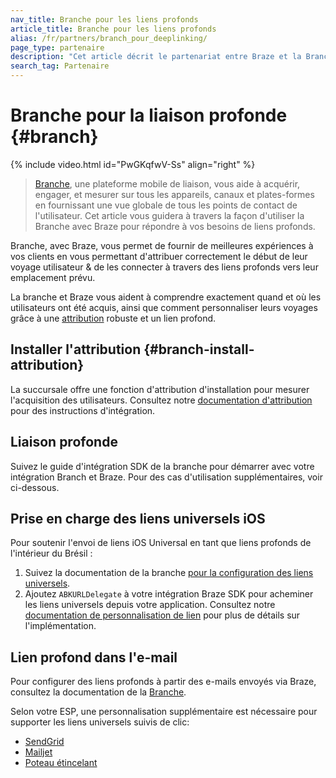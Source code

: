 ```yaml
---
nav_title: Branche pour les liens profonds
article_title: Branche pour les liens profonds
alias: /fr/partners/branch_pour_deeplinking/
page_type: partenaire
description: "Cet article décrit le partenariat entre Braze et la Branche et comment l'utiliser pour soutenir vos pratiques de liaison profonde."
search_tag: Partenaire
---
```


# Branche pour la liaison profonde {#branch}

{% include video.html id="PwGKqfwV-Ss" align="right" %}

> [Branche][1], une plateforme mobile de liaison, vous aide à acquérir, engager, et mesurer sur tous les appareils, canaux et plates-formes en fournissant une vue globale de tous les points de contact de l'utilisateur. Cet article vous guidera à travers la façon d'utiliser la Branche avec Braze pour répondre à vos besoins de liens profonds.

Branche, avec Braze, vous permet de fournir de meilleures expériences à vos clients en vous permettant d'attribuer correctement le début de leur voyage utilisateur & de les connecter à travers des liens profonds vers leur emplacement prévu.

La branche et Braze vous aident à comprendre exactement quand et où les utilisateurs ont été acquis, ainsi que comment personnaliser leurs voyages grâce à une [attribution]({{site.baseurl}}/partners/advertising_technologies/attribution/branch_for_attribution/) robuste et un lien profond.


## Installer l'attribution {#branch-install-attribution}

La succursale offre une fonction d'attribution d'installation pour mesurer l'acquisition des utilisateurs. Consultez notre [documentation d'attribution][2] pour des instructions d'intégration.

## Liaison profonde

Suivez le guide d'intégration SDK de la branche pour démarrer avec votre intégration Branch et Braze. Pour des cas d'utilisation supplémentaires, voir ci-dessous.

## Prise en charge des liens universels iOS

Pour soutenir l'envoi de liens iOS Universal en tant que liens profonds de l'intérieur du Brésil :

1. Suivez la documentation de la branche [pour la configuration des liens universels][3].
2. Ajoutez `ABKURLDelegate` à votre intégration Braze SDK pour acheminer les liens universels depuis votre application. Consultez notre [documentation de personnalisation de lien][4] pour plus de détails sur l'implémentation.

## Lien profond dans l'e-mail

Pour configurer des liens profonds à partir des e-mails envoyés via Braze, consultez la documentation de la [Branche](https://docs.branch.io/pages/integrations/braze/).

Selon votre ESP, une personnalisation supplémentaire est nécessaire pour supporter les liens universels suivis de clic:

- [SendGrid][5]
- [Mailjet][6]
- [Poteau étincelant][7]


[1]: https://branch.io/
[2]: {{site.baseurl}}/partners/branch_for_attribution/
[3]: https://docs.branch.io/pages/deep-linking/universal-links/#search
[4]: {{site.baseurl}}/developer_guide/platform_integration_guides/ios/advanced_use_cases/linking/#linking-customization
[5]: https://help.branch.io/using-branch/page/braze-sendgrid
[6]: https://help.branch.io/using-branch/page/braze-mailjet
[7]: https://help.branch.io/using-branch/page/braze-sparkpost
